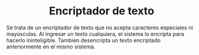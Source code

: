 <h1 align="center"> Encriptador de texto </h1>
Se trata de un encriptador de texto que no acepta caracteres especiales ni mayúsculas. Al ingresar un texto cualquiera, el sistema lo encripta para hacerlo ininteligible.
Tambien desencripta un texto encriptado anteriormente en el mismo sistema.
